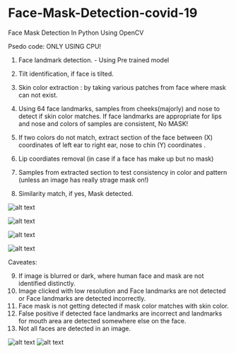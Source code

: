 # Face-Mask-Detection-covid-19
Face Mask Detection In Python Using OpenCV

Psedo code: ONLY USING CPU!

1. Face landmark detection. - Using Pre trained model 
2. Tilt identification, if face is tilted.
3. Skin color extraction : by taking various patches from face where mask can not exist.
4. Using 64 face landmarks, samples from cheeks(majorly) and nose to detect if skin color matches.
If face landmarks are appropriate for lips and nose and colors of samples are consistent, No MASK!


5. If two colors do not match, extract section of the face between (X) coordinates of left ear to right ear, nose to chin (Y) coordinates .
6. Lip coordiates removal (in case if a face has make up but no mask)
7. Samples from extracted section to test consistency in color and pattern (unless an image has really strage mask on!)
8. Similarity match, if yes, Mask detected.

![alt text](https://github.com/Deepika-Sharma08/Face-Mask-Detection-covid-19/tree/master/output/img.JPG?raw=true)

![alt text](https://github.com/Deepika-Sharma08/Face-Mask-Detection-covid-19/tree/master/output/img1.jpg?raw=true)

![alt text](https://github.com/Deepika-Sharma08/Face-Mask-Detection-covid-19/tree/master/output/img19.jpg?raw=true)

![alt text](https://github.com/Deepika-Sharma08/Face-Mask-Detection-covid-19/tree/master/output/img26.jpg?raw=true)


Caveates:

9. If image is blurred or dark, where human face and mask are not identified distinctly.
10. Image clicked with low resolution and Face landmarks are not detected or Face landmarks are detected incorrectly.
11. Face mask is not getting detected if mask color matches with skin color.
12. False positive if detected face landmarks are incorrect and landmarks for mouth area are detected somewhere else on the face.
11. Not all faces are detected in an image. 


![alt text](https://github.com/Deepika-Sharma08/Face-Mask-Detection-covid-19/tree/master/output/img7.jpg?raw=true)
![alt text](https://github.com/Deepika-Sharma08/Face-Mask-Detection-covid-19/tree/master/output/img12.jpg?raw=true)
